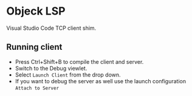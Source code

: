 # Objeck LSP

Visual Studio Code TCP client shim.

## Running client

* Press Ctrl+Shift+B to compile the client and server.
* Switch to the Debug viewlet.
* Select `Launch Client` from the drop down.
* If you want to debug the server as well use the launch configuration `Attach to Server`
